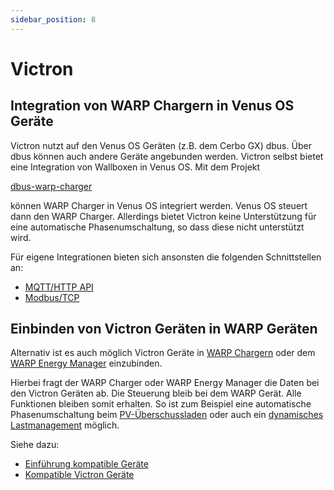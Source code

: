 ```yaml
---
sidebar_position: 8
---
```


# Victron

## Integration von WARP Chargern in Venus OS Geräte

Victron nutzt auf den Venus OS Geräten (z.B. dem Cerbo GX) dbus. Über
dbus können auch andere Geräte angebunden werden. Victron selbst bietet
eine Integration von Wallboxen in Venus OS. Mit dem Projekt

[dbus-warp-charger](https://github.com/Tinkerforge/dbus-warp-charger)

können WARP Charger in Venus OS integriert werden. Venus OS steuert
dann den WARP Charger. Allerdings bietet
Victron keine Unterstützung für eine automatische Phasenumschaltung,
so dass diese nicht unterstützt wird.

Für eigene Integrationen bieten sich ansonsten die folgenden Schnittstellen
an:

* [MQTT/HTTP API](/docs/interfaces/mqtt_http/introduction)
* [Modbus/TCP](/docs/interfaces/modbus/introduction)


## Einbinden von Victron Geräten in WARP Geräten

Alternativ ist es auch möglich Victron Geräte in [WARP Chargern](/docs/warp_charger/introduction) oder dem
[WARP Energy Manager](/docs/warp_energy_manager/introduction) einzubinden.

Hierbei fragt der WARP Charger oder WARP Energy Manager die Daten bei den Victron
Geräten ab. Die Steuerung bleib bei dem WARP Gerät. Alle Funktionen bleiben somit erhalten. So ist zum Beispiel
eine automatische Phasenumschaltung beim [PV-Überschussladen](/docs/tutorials/pv_excess_charging)
oder auch ein [dynamisches Lastmanagement](/docs/tutorials/chargemanagement) möglich.

Siehe dazu:
 * [Einführung kompatible Geräte](/docs/compatible_devices/introduction)
 * [Kompatible Victron Geräte](/docs/compatible_devices/devices#victron-energy)
